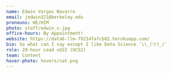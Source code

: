 ```yaml
---
name: Edwin Vargas Navarro
email: jedwin321@berkeley.edu
pronouns: HE/HIM
photo: staff/edwin_v.jpg
office-hours: By Appointment!
website: https://data6-llm-79214fa7cb82.herokuapp.com/
bio: So what can I say except I like Data Science ¯\\_(ツ)_/¯
role: 20-hour Lead uGSI (UCS2)
team: Content
hover-photo: hovers/cat.png
---
```

